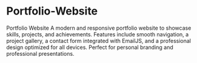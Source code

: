 # Portfolio-Website
Portfolio Website A modern and responsive portfolio website to showcase skills, projects, and achievements. Features include smooth navigation, a project gallery, a contact form integrated with EmailJS, and a professional design optimized for all devices. Perfect for personal branding and professional presentations.
